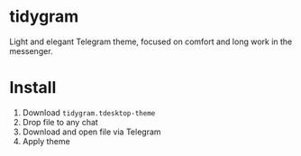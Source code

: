 # tidygram
Light and elegant Telegram theme, focused on comfort and long work in the messenger.

# Install
1. Download `tidygram.tdesktop-theme`
2. Drop file to any chat
3. Download and open file via Telegram
4. Apply theme
